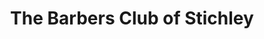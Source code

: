 ---
title: "The Barbers Club of Stichley"
url: /birmingham/the-barbers-club-of-stichley/
shop: hairdresser
---